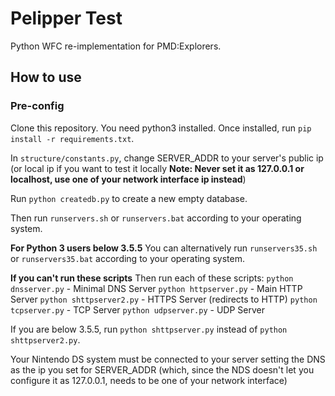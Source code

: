 # Pelipper Test

Python WFC re-implementation for PMD:Explorers.

## How to use

### Pre-config

Clone this repository.
You need python3 installed.
Once installed, run `pip install -r requirements.txt`.

In `structure/constants.py`, change SERVER_ADDR to your server's public ip
(or local ip if you want to test it locally **Note: Never set it as 127.0.0.1 or localhost, use one of your network interface ip instead**)

Run `python createdb.py` to create a new empty database.

Then run `runservers.sh` or `runservers.bat` according to your operating system.

**For Python 3 users below 3.5.5**
You can alternatively run `runservers35.sh` or `runservers35.bat` according to your operating system.

**If you can't run these scripts**
Then run each of these scripts: 
`python dnsserver.py` - Minimal DNS Server
`python httpserver.py` - Main HTTP Server
`python shttpserver2.py` - HTTPS Server (redirects to HTTP)
`python tcpserver.py` - TCP Server
`python udpserver.py` - UDP Server

If you are below 3.5.5, run `python shttpserver.py` instead of `python shttpserver2.py`.

Your Nintendo DS system must be connected to your server setting the
DNS as the ip you set for SERVER_ADDR (which, since the NDS doesn't let
you configure it as 127.0.0.1, needs to be one of your network interface)
